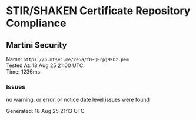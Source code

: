 # STIR/SHAKEN Certificate Repository Compliance

## Martini Security

Name: `https://p.mtsec.me/2e5a/f0-QErpj9KDz.pem`\
Tested At: 18 Aug 25 21:00 UTC\
Time: 1236ms

### Issues

no warning, or error, or notice date level issues were found

Generated: 18 Aug 25 21:13 UTC